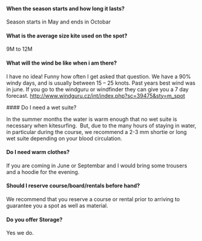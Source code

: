 #### When the season starts and how long it lasts?

Season starts in May and ends in Octobar

#### What is the average size kite used on the spot?

9M to 12M

#### What will the wind be like when i am there?

I have no idea! Funny how often I get asked that question. We have a 90% windy days, and is usually between 15 – 25 knots. Past years best wind was in june.
If you go to the windguru or windfinder they can give you a 7 day forecast. 
http://www.windguru.cz/int/index.php?sc=39475&sty=m_spot

#### Do I need a wet suite?

In the summer months the water is warm enough that no wet suite is necessary when kitesurfing.  But, due to the many hours of staying in water, in particular during the course, we recommend a 2-3 mm shortie or long wet suite depending on your blood circulation. 

#### Do I need warm clothes?

If you are coming in June or  Septembar and I would bring some trousers and a hoodie for the evening.

#### Should I reserve course/board/rentals before hand?

We recommend that you reserve a course or rental prior to arriving to guarantee you a spot as well as material.

#### Do you offer Storage?

Yes we do.
